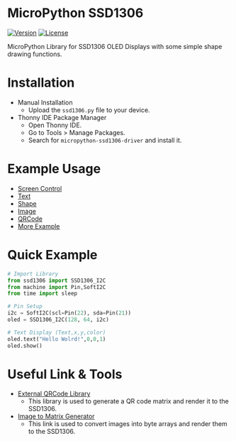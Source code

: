 # MicroPython SSD1306

[![Version](https://img.shields.io/badge/version-1.0.2-green.svg)](https://github.com/PerfecXX/MicroPython-SSD1306)
[![License](https://img.shields.io/badge/license-MIT-green.svg)](https://opensource.org/licenses/MIT)

MicroPython Library for SSD1306 OLED Displays with some simple shape drawing functions.

# Installation
- Manual Installation
  - Upload the ```ssd1306.py``` file to your device.
- Thonny IDE Package Manager
  - Open Thonny IDE.
  - Go to Tools > Manage Packages.
  - Search for ```micropython-ssd1306-driver``` and install it.

# Example Usage
- [Screen Control](https://github.com/PerfecXX/MicroPython-SSD1306/tree/main/example/i2c/screen%20control)
- [Text](https://github.com/PerfecXX/MicroPython-SSD1306/tree/main/example/i2c/text)
- [Shape](https://github.com/PerfecXX/MicroPython-SSD1306/tree/main/example/i2c/shape)
- [Image](https://github.com/PerfecXX/MicroPython-SSD1306/tree/main/example/i2c/image)
- [QRCode](https://github.com/PerfecXX/MicroPython-SSD1306/tree/main/example/i2c/QRCode)
- [More Example](https://github.com/PerfecXX/MicroPython-SSD1306/tree/main/example)

# Quick Example

```python
# Import Library
from ssd1306 import SSD1306_I2C
from machine import Pin,SoftI2C
from time import sleep

# Pin Setup
i2c = SoftI2C(scl=Pin(22), sda=Pin(21))
oled = SSD1306_I2C(128, 64, i2c)

# Text Display (Text,x,y,color)
oled.text("Hello Wolrd!",0,0,1)
oled.show()
```

# Useful Link & Tools
- [External QRCode Library](https://github.com/JASchilz/uQR)
  - This library is used to generate a QR code matrix and render it to the SSD1306.
- [Image to Matrix Generator](https://jlamch.net/MXChipWelcome/)
  - This link is used to convert images into byte arrays and render them to the SSD1306.
